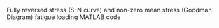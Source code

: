 Fully reversed stress (S-N curve) and non-zero mean stress (Goodman Diagram) fatigue loading MATLAB code
